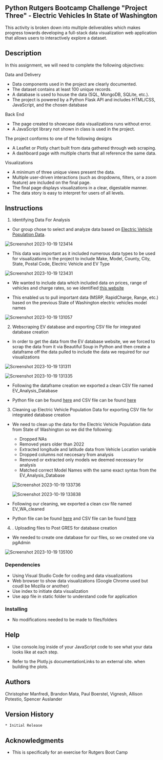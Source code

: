## Python Rutgers Bootcamp Challenge "Project Three"  - Electric Vehicles In State of Washington

This activity is broken down into multiple deliverables which makes progress towards developing a full-stack data visualization web application that allows users to interactively explore a dataset.

## Description

In this assignment, we will need to complete the following objectives: 

Data and Delivery 

* Data components used in the project are clearly documented. 
* The dataset contains at least 100 unique records. 
* A database is used to house the data (SQL, MongoDB, SQLite, etc.). 
* The project is powered by a Python Flask API and includes HTML/CSS, JavaScript, and the chosen database
  
Back End 

* The page created to showcase data visualizations runs without error. 
* A JavaScript library not shown in class is used in the project. 

The project conforms to one of the following designs

* A Leaflet or Plotly chart built from data gathered through web scraping.
* A dashboard page with multiple charts that all reference the same data.
  
Visualizations 

* A minimum of three unique views present the data. 
* Multiple user-driven interactions (such as dropdowns, filters, or a zoom feature) are included on the final page. 
* The final page displays visualizations in a clear, digestable manner. 
* The data story is easy to interpret for users of all levels.
  
## Instructions

1. Identifying Data For Analysis

* Our group chose to select and analyze data based on  [Electric Vehicle Population Data](https://data.wa.gov/Transportation/Electric-Vehicle-Population-Data/f6w7-q2d2).

![Screenshot 2023-10-19 123414](https://github.com/Connextstrategy/Electric-Vehicles-In-Washington-State/assets/18508699/85ac7034-ca05-4c0e-b3b7-2077f3790f5a)

* This data was important as it included numerous data types to be used for visualizations in the project to include Make, Model, County, City, State, Postal Code, Electric Vehicle and EV Type

![Screenshot 2023-10-19 123431](https://github.com/Connextstrategy/Electric-Vehicles-In-Washington-State/assets/18508699/065bfd2e-dbe4-4ede-9714-98fa7e8ebbd5)

* We wanted to include data which included data on prices, range of vehicles and charge rates, so we identified [this website](https://ev-database.org)

* This enabled us to pull important data (MSRP, RapidCharge, Range, etc.) based on the previous State of Washington electric vehicles model names

![Screenshot 2023-10-19 131057](https://github.com/Connextstrategy/Electric-Vehicles-In-Washington-State/assets/18508699/6b216ab6-7fb5-427f-a708-a64aff0ad184)

2. Webscraping EV database and exporting CSV file for integrated database creation

* In order to get the data from the EV database website, we we forced to scrap the data from it via Beautiful Soup in Python and then create a dataframe off the data pulled to include the data we required for our visualizations

![Screenshot 2023-10-19 131311](https://github.com/Connextstrategy/Electric-Vehicles-In-Washington-State/assets/18508699/5fb9a08c-af9e-4228-9beb-a6b92c03e307)

![Screenshot 2023-10-19 131335](https://github.com/Connextstrategy/Electric-Vehicles-In-Washington-State/assets/18508699/052b1b48-3723-4f9b-9fb8-6b6e37d1c597)

* Following the dataframe creation we exported a clean CSV file named EV_Analysis_Database
  
* Python file can be found [here](https://github.com/Connextstrategy/Electric-Vehicles-In-Washington-State/tree/main/python_files) and CSV file can be found [here](https://github.com/Connextstrategy/Electric-Vehicles-In-Washington-State/tree/main/cleaned_csv_files)
  
3. Cleaning up Electric Vehicle Population Data for exporting CSV file for integrated database creation

* We need to clean up the data for the Electric Vehicle Population data from State of Washington so we did the following:
  - Dropped NAs
  - Removed years older than 2022
  - Extracted longitude and latitude data from Vehicle Location variable
  - Dropped columns not neccesary from analysis
  - Removed or extracted only models we deemed necessary for analysis
  - Matched correct Model Names with the same exact syntax from the EV_Analysis_Database
 
  ![Screenshot 2023-10-19 133736](https://github.com/Connextstrategy/Electric-Vehicles-In-Washington-State/assets/18508699/6eae65c5-3353-497c-a92f-e934a5652fab)

  ![Screenshot 2023-10-19 133838](https://github.com/Connextstrategy/Electric-Vehicles-In-Washington-State/assets/18508699/43769b4a-f19d-4f4b-9cdc-c22a9a1082e7)

* Following our cleaning, we exported a clean csv file named EV_WA_cleaned
  
* Python file can be found [here](https://github.com/Connextstrategy/Electric-Vehicles-In-Washington-State/tree/main/python_files) and CSV file can be found [here](https://github.com/Connextstrategy/Electric-Vehicles-In-Washington-State/tree/main/cleaned_csv_files)

4. . Uploading files to Post GRES for database creation

 * We needed to create one database for our files, so we created one via pgAdmin

![Screenshot 2023-10-19 135100](https://github.com/Connextstrategy/Electric-Vehicles-In-Washington-State/assets/18508699/eabe8e75-e891-4282-a512-96934521664d)



### Dependencies

* Using Visual Studio Code for coding and data visualizations
* Web browser to show data visualizations (Google Chrome used but coudl be Mozilla or another)
* Use index to initiate data visualization
* Use app file in static folder to understand code for application

### Installing

* No modifications needed to be made to files/folders

## Help

* Use console.log inside of your JavaScript code to see what your data looks like at each step.

* Refer to the Plotly.js documentationLinks to an external site. when building the plots.

## Authors

Christopher Manfredi, Brandon Mata, Paul Boerstel, Vignesh, Allison Potestio, Spencer Auslander

## Version History

    * Initial Release

## Acknowledgments

* This is specifically for an exercise for Rutgers Boot Camp 
